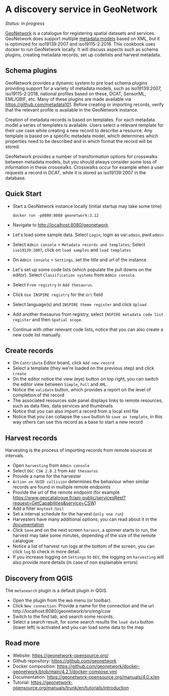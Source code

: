 # A discovery service in GeoNetwork

*Status: in progress*

[GeoNetwork](https://geonetwork-opensource.org) is a catalogue for registering spatial datasets and services. GeoNetwork does support multiple [metadata models](https://github.com/metadata101) based on XML, but it is optimized for iso19139:2007 and iso19115-2:2018. This cookbook uses docker to run GeoNetwork locally. It will discuss aspects such as schema plugins, creating metadata records, set up codelists and harvest metadata.

## Schema plugins

GeoNetwork provides a dynamic system to pre load schema plugins providing support for a variety of metadata models, such as iso19139:2007, iso19115-2:2018, national profiles based on these, DCAT, SensorML, EML/GBIF, etc. Many of these plugins are made available via https://github.com/metadata101. Before creating or importing records, verify that the relevant profile is available in the GeoNetwork instance.

Creation of metadata records is based on templates. For each metadata model a series of templates is available. Users select a relevant template for their use case while creating a new record to describe a resource. Any template is based on a specific metadata model, which determines which properties need to be described and in which format the record will be stored. 

GeoNetwork provides a number of transformation options for crosswalks between metadata models, but you should always consider some loss of information in these crosswalks. Crosswalks occur for example when a user requests a record in DCAT, while it is stored as iso19139:2007 in the database.

## Quick Start


- Start a GeoNetwork instance locally (initial startup may take some time)
  
  ```
  docker run -p8080:8080 geonetwork:3.12
  ```

- Navigate to [http://localhost:8080/geonetwork](http://localhost:8080/geonetwork)
- Let's load some sample data. Select `Login`; login as usr:`admin`, pwd:`admin`
- Select `Admin console` > `Metadata records and templates`; Select `iso19139:2007`, click on `load samples` and `load templates`
- On `Admin console` > `Settings`, set the title and url of the instance.
- Let's set up some code lists (which populate the pull downs on the editor). Select `Classification systems` from `Admin console`.
- Select `From registry` in `Add thesaurus`.
- Click `Use INSPIRE registry` for the `Url` field
- Select language(s) and `INSPIRE theme register` and click `Upload`
- Add another thesaurus from registry, select `INSPIRE metadata code list register` and then `Spatial scope`.
- Continue with other relevant code lists, notice that you can also create a new code list manually.

## Create records

- On `Contribute` Editor board, click `Add new record`
- Select a template (they we're loaded on the previous step) and click `create`
- On the editor notice the view (eye) button on top right, you can switch the editor view between `Simple`, `Full` and `XML`.
- Notice the `validate` button, which provides a report on the level of completion of the record
- The associated resources side panel displays links to remote resources, such as data files, data services and thumbnails
- Notice that you can also import a record from a local xml file
- Notice that you can collapse the `save` button to `save as template`, in this way others can use this record as a base to start a new record

## Harvest records

Harvesting is the process of importing records from remote sources at intervals.

- Open `harvesting` from `Admin console`
- Select `OGC CSW 2.0.2` from `Add thesaurus`
- Provide a name for the harvester
- `Action on UUID collision` determines the behaviour when similar records are found in multiple remote endpoints
- Provide the url of the remote endpoint (for example https://www.geocatalogue.fr/api-public/servicesRest?request=GetCapabilities&service=CSW)
- Add a filter `Anytext:Soil`
- Set a interval schedule for the harvest (`only one run`)
- Harvesters have many additional options, you can read about it in the [documentation](https://geonetwork-opensource.org/manuals/trunk/en/user-guide/harvesting/index.html)
- Click `Save` and on the next screen `harvest`, a spinner starts to run, the harvest may take some minutes, depending of the size of the remote catalogue
- Notice a list of harvest run logs at the bottom of the screen, you can click `log` to check in more detail.
- If you increase logging on `Settings` to `DEV`, the logging on `harvesting` will also provide more details (in case of non explainable errors)

## Discovery from QGIS

The `metasearch` plugin is a default plugin in QGIS. 
- Open the plugin from the `Web` menu (or toolbar). 
- Click `New connection`. Provide a name for the connection and the url http://localhost:8080/geonetwork/srv/eng/csw
- Switch to the find tab, and search some records. 
- Select a search result, for some search results the `load data` button (lower left) is activated and you can load some data to the map


## Read more

- Website: https://geonetwork-opensource.org/
- Github repository: https://github.com/geonetwork
- Docker composition: https://github.com/geonetwork/docker-geonetwork/blob/main/4.2.1/docker-compose.yml
- Documentation: https://geonetwork-opensource.org/manuals/4.0.x/en
- Tutorial: https://geonetwork-opensource.org/manuals/trunk/en/tutorials/introduction